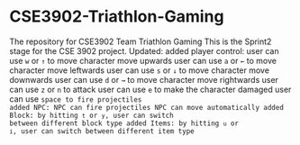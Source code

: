 # CSE3902-Triathlon-Gaming
The repository for CSE3902 Team Triathlon Gaming
This is the Sprint2 stage for the CSE 3902 project.
Updated:
  added player control:
    user can use <code>w</code> or <code>↑</code> to move character move upwards
    user can use <code>a</code> or <code>←</code> to move character move leftwards
    user can use <code>s</code> or <code>↓</code> to move character move downwards
    user can use <code>d</code> or <code>→</code> to move character move rightwards
    user can use <code>z</code> or <code>n</code> to attack
    user can use <code>e</code> to make the character damaged
    user can use <code>space</space> to fire projectiles
  added NPC:
    NPC can fire projectiles
    NPC can move automatically
  added Block:
    by hitting <code>t</code> or <code>y</code>, user can switch between different block type
  added Items:
    by hitting <code>u</code> or <code>i</code>, user can switch between different item type
